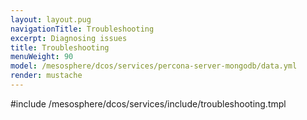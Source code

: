 ```yaml
---
layout: layout.pug
navigationTitle: Troubleshooting
excerpt: Diagnosing issues
title: Troubleshooting
menuWeight: 90
model: /mesosphere/dcos/services/percona-server-mongodb/data.yml
render: mustache
---
```


#include /mesosphere/dcos/services/include/troubleshooting.tmpl
